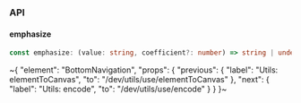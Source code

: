 

### API

#### emphasize

```ts
const emphasize: (value: string, coefficient?: number) => string | undefined;
```


~{
  "element": "BottomNavigation",
  "props": {
    "previous": {
      "label": "Utils: elementToCanvas",
      "to": "/dev/utils/use/elementToCanvas"
    },
    "next": {
      "label": "Utils: encode",
      "to": "/dev/utils/use/encode"
    }
  }
}~